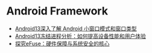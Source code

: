 # Android Framework

- [Android13深入了解 Android 小窗口模式和窗口类型](/android_freeform)
- [Android13冻结进程分析：如何提高设备性能和用户体验](/android_freezer)
- [探究eFuse：硬件保障与系统安全的核心](/android_efuse)
